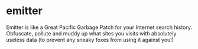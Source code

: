 # emitter
Emitter is like a Great Pacific Garbage Patch for your Internet search history. Obfuscate, pollute and muddy up what sites you visits with absolutely useless data (to prevent any sneaky foxes from using it against you!)
